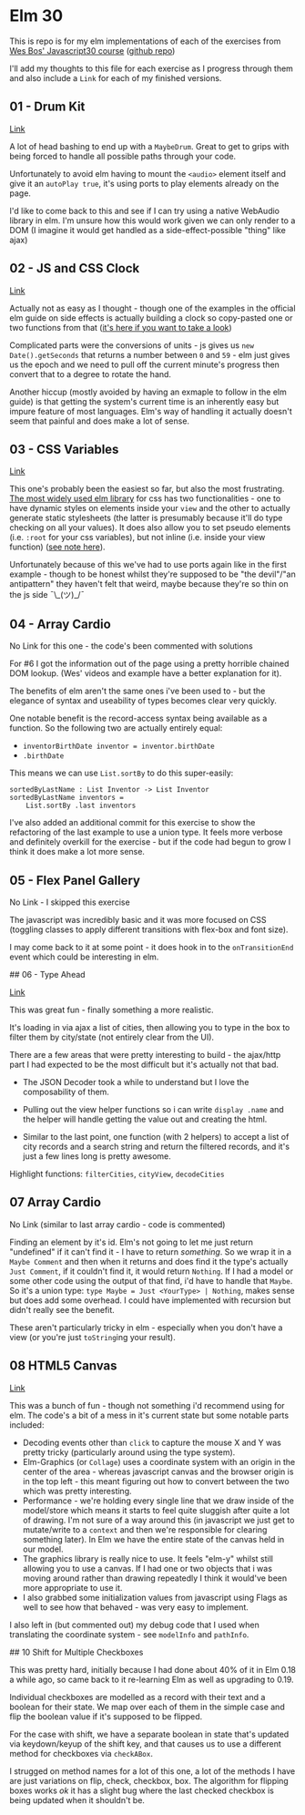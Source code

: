 # Elm 30

This is repo is for my elm implementations of each of the exercises from [Wes Bos' Javascript30 course](https://javascript30.com/) ([github repo](https://github.com/wesbos/JavaScript30/))

I'll add my thoughts to this file for each exercise as I progress through them and also include a `Link` for each of my finished versions.

## 01 - Drum Kit

[Link](https://squealing-icicle.surge.sh)

A lot of head bashing to end up with a `MaybeDrum`. Great to get to grips with being forced to handle all possible paths through your code.

Unfortunately to avoid elm having to mount the `<audio>` element itself and give it an `autoPlay true`, it's using ports to play elements already on the page.

I'd like to come back to this and see if I can try using a native WebAudio library in elm. I'm unsure how this would work given we can only render to a DOM (I imagine it would get handled as a side-effect-possible "thing" like ajax)

## 02 - JS and CSS Clock

[Link](https://dusty-brush.surge.sh)

Actually not as easy as I thought - though one of the examples in the official elm guide on side effects is actually building a clock so copy-pasted one or two functions from that ([it's here if you want to take a look]( https://guide.elm-lang.org/architecture/effects/time.html))

Complicated parts were the conversions of units - js gives us `new Date().getSeconds` that returns a number between `0` and `59` - elm just gives us the epoch and we need to pull off the current minute's progress then convert that to a degree to rotate the hand.

Another hiccup (mostly avoided by having an exmaple to follow in the elm guide) is that getting the system's current time is an inherently easy but impure feature of most languages. Elm's way of handling it actually doesn't seem that painful and does make a lot of sense.

## 03 - CSS Variables

[Link](https://young-sail.surge.sh)

This one's probably been the easiest so far, but also the most frustrating. [The most widely used elm library](https://github.com/rtfeldman/elm-css) for css has two functionalities - one to have dynamic styles on elements inside your `view` and the other to actually generate static stylesheets (the latter is presumably because it'll do type checking on all your values). It does also allow you to set pseudo elements (i.e. `:root` for your css variables), but not inline (i.e. inside your view function) ([see note here](https://github.com/rtfeldman/elm-css/blob/master/README.md#approach-1-inline-styles)).

Unfortunately because of this we've had to use ports again like in the first example - though to be honest whilst they're supposed to be "the devil"/"an antipattern" they haven't felt that weird, maybe because they're so thin on the js side ¯\\\_(ツ)\_/¯


## 04 - Array Cardio

No Link for this one - the code's been commented with solutions

For #6 I got the information out of the page using a pretty horrible chained DOM lookup. (Wes' videos and example have a better explanation for it).

The benefits of elm aren't the same ones i've been used to - but the elegance of syntax and useability of types becomes clear very quickly.

One notable benefit is the record-access syntax being available as a function. So the following two are actually entirely equal:
* `inventorBirthDate inventor = inventor.birthDate`
* `.birthDate`

This means we can use `List.sortBy` to do this super-easily:

```
sortedByLastName : List Inventor -> List Inventor
sortedByLastName inventors =
    List.sortBy .last inventors
```

I've also added an additional commit for this exercise to show the refactoring of the last example to use a union type. It feels more verbose and definitely overkill for the exercise - but if the code had begun to grow I think it does make a lot more sense.

## 05 - Flex Panel Gallery

No Link - I skipped this exercise

The javascript was incredibly basic and it was more focused on CSS (toggling classes to apply different transitions with flex-box and font size).

I may come back to it at some point - it does hook in to the `onTransitionEnd` event which could be interesting in elm.

## 06 - Type Ahead

[Link](https://harsh-base.surge.sh)

This was great fun - finally something a more realistic.

It's loading in via ajax a list of cities, then allowing you to type in the box to filter them by city/state (not entirely clear from the UI).

There are a few areas that were pretty interesting to build - the ajax/http part I had expected to be the most difficult but it's actually not that bad.

* The JSON Decoder took a while to understand but I love the composability of them.

* Pulling out the view helper functions so i can write `display .name` and the helper will handle getting the value out and creating the html.

* Similar to the last point, one function (with 2 helpers) to accept a list of city records and a search string and return the filtered records, and it's just a few lines long is pretty awesome.

Highlight functions: `filterCities`, `cityView`, `decodeCities`

## 07 Array Cardio

No Link (similar to last array cardio - code is commented)

Finding an element by it's id. Elm's not going to let me just return "undefined" if it can't find it - I have to return _something_. So we wrap it in a `Maybe Comment` and then when it returns and does find it the type's actually `Just Comment`, if it couldn't find it, it would return `Nothing`. If I had a model or some other code using the output of that find, i'd have to handle that `Maybe`. So it's a union type: `type Maybe = Just <YourType> | Nothing`, makes sense but does add some overhead. I could have implemented with recursion but didn't really see the benefit.

These aren't particularly tricky in elm - especially when you don't have a view (or you're just `toString`ing your result).

## 08 HTML5 Canvas

[Link](http://sable-competition.surge.sh/)

This was a bunch of fun - though not something i'd recommend using for elm. The code's a bit of a mess in it's current state but some notable parts included:

* Decoding events other than `click` to capture the mouse X and Y was pretty tricky (particularly around using the type system).
* Elm-Graphics (or `Collage`) uses a coordinate system with an origin in the center of the area - whereas javascript canvas and the browser origin is in the top left - this meant figuring out how to convert between the two which was pretty interesting.
* Performance - we're holding every single line that we draw inside of the model/store which means it starts to feel quite sluggish after quite a lot of drawing. I'm not sure of a way around this (in javascript we just get to mutate/write to a `context` and then we're responsible for clearing something later). In Elm we have the entire state of the canvas held in our model.
* The graphics library is really nice to use. It feels "elm-y" whilst still allowing you to use a canvas. If I had one or two objects that i was moving around rather than drawing repeatedly I think it would've been more appropriate to use it.
* I also grabbed some initialization values from javascript using Flags as well to see how that behaved - was very easy to implement.

I also left in (but commented out) my debug code that I used when translating the coordinate system - see `modelInfo` and `pathInfo`.

## 10 Shift for Multiple Checkboxes

This was pretty hard, initially because I had done about 40% of it in Elm 0.18 a while ago, so came back to it re-learning Elm as well as upgrading to 0.19.

Individual checkboxes are modelled as a record with their text and a boolean for their state. We map over each of them in the simple case and flip the boolean value if it's supposed to be flipped.

For the case with shift, we have a separate boolean in state that's updated via keydown/keyup of the shift key, and that causes us to use a different method for checkboxes via `checkABox`.

I strugged on method names for a lot of this one, a lot of the methods I have are just variations on flip, check, checkbox, box. The algorithm for flipping boxes works _ok_ it has a slight bug where the last checked checkbox is being updated when it shouldn't be.

